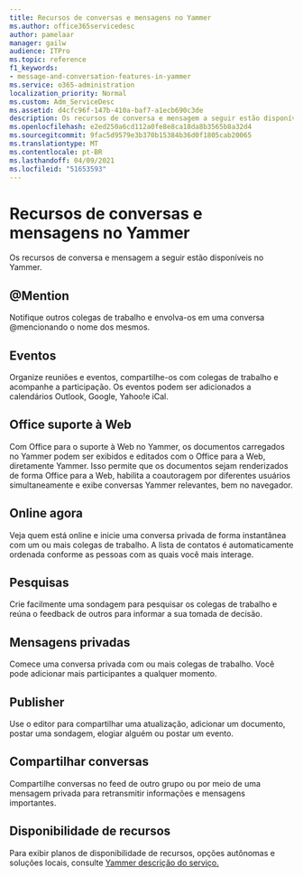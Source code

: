 ```yaml
---
title: Recursos de conversas e mensagens no Yammer
ms.author: office365servicedesc
author: pamelaar
manager: gailw
audience: ITPro
ms.topic: reference
f1_keywords:
- message-and-conversation-features-in-yammer
ms.service: o365-administration
localization_priority: Normal
ms.custom: Adm_ServiceDesc
ms.assetid: d4cfc96f-147b-410a-baf7-a1ecb690c3de
description: Os recursos de conversa e mensagem a seguir estão disponíveis no Yammer.
ms.openlocfilehash: e2ed250a6cd112a0fe8e8ca18da8b3565b8a32d4
ms.sourcegitcommit: 9fac5d9579e3b370b15384b36d0f1805cab20065
ms.translationtype: MT
ms.contentlocale: pt-BR
ms.lasthandoff: 04/09/2021
ms.locfileid: "51653593"
---
```

# <a name="message-and-conversation-features-in-yammer"></a>Recursos de conversas e mensagens no Yammer

Os recursos de conversa e mensagem a seguir estão disponíveis no Yammer.
  
## <a name="mention"></a>@Mention

Notifique outros colegas de trabalho e envolva-os em uma conversa @mencionando o nome dos mesmos.

## <a name="events"></a>Eventos

Organize reuniões e eventos, compartilhe-os com colegas de trabalho e acompanhe a participação. Os eventos podem ser adicionados a calendários Outlook, Google, Yahoo!e iCal.
  
## <a name="office-for-the-web-support"></a>Office suporte à Web

Com Office para o suporte à Web no Yammer, os documentos carregados no Yammer podem ser exibidos e editados com o Office para a Web, diretamente Yammer. Isso permite que os documentos sejam renderizados de forma Office para a Web, habilita a coautoragem por diferentes usuários simultaneamente e exibe conversas Yammer relevantes, bem no navegador.

## <a name="online-now"></a>Online agora

Veja quem está online e inicie uma conversa privada de forma instantânea com um ou mais colegas de trabalho. A lista de contatos é automaticamente ordenada conforme as pessoas com as quais você mais interage.

## <a name="polls"></a>Pesquisas

Crie facilmente uma sondagem para pesquisar os colegas de trabalho e reúna o feedback de outros para informar a sua tomada de decisão.
  
## <a name="private-messages"></a>Mensagens privadas

Comece uma conversa privada com ou mais colegas de trabalho. Você pode adicionar mais participantes a qualquer momento.

## <a name="publisher"></a>Publisher

Use o editor para compartilhar uma atualização, adicionar um documento, postar uma sondagem, elogiar alguém ou postar um evento.
    
## <a name="share-conversations"></a>Compartilhar conversas

Compartilhe conversas no feed de outro grupo ou por meio de uma mensagem privada para retransmitir informações e mensagens importantes.
  
## <a name="feature-availability"></a>Disponibilidade de recursos

Para exibir planos de disponibilidade de recursos, opções autônomas e soluções locais, consulte [Yammer descrição do serviço.](yammer-service-description.md)
  